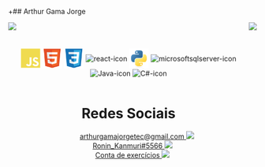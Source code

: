 +## Arthur Gama Jorge

<div>
   <img  height="180em" src="https://github-readme-stats.vercel.app/api?username=ArthurGamaJorge&theme=holi&count_private=true"/>
  <img align="right" height="180em" src="https://github-readme-stats.vercel.app/api/top-langs/?username=ArthurGamaJorge&layout=compact&langs_count=16&theme=holi"/>
</div>
<br>

<div  align="center"> 
  <div style="display: inline_block"><br>
    <img align="center" height="40" width="auto" alt="js-icon"  src="https://raw.githubusercontent.com/devicons/devicon/master/icons/javascript/javascript-plain.svg">
    <img align="center" height="40" width="auto" alt="html-icon" src="https://raw.githubusercontent.com/devicons/devicon/master/icons/html5/html5-original.svg">
    <img align="center" height="40" width="auto" alt="css-icon" src="https://raw.githubusercontent.com/devicons/devicon/master/icons/css3/css3-original.svg">
     <img align="center" height="40" width="auto" alt="react-icon" src="https://upload.wikimedia.org/wikipedia/commons/thumb/a/a7/React-icon.svg/2300px-React-icon.svg.png">
    <img align="center" height="40" width="auto" alt="python-icon" src="https://raw.githubusercontent.com/devicons/devicon/master/icons/python/python-original.svg">
    <img align="center" height="40" width="auto" alt="microsoftsqlserver-icon" src="https://img.icons8.com/color/512/microsoft-sql-server.png">
    <img align="center" height="40" width="auto" alt="Java-icon" src="https://github.com/ArthutJorge/ArthutJorge/assets/141682121/e741d6f1-97d9-43ee-b0a9-4a731167f579">
    <img align="center" height="40" width="auto" alt="C#-icon" src="https://static-00.iconduck.com/assets.00/c-sharp-c-icon-456x512-9sej0lrz.png">
     
   </div>
  
  <br>

  <h1 align="center">Redes Sociais</h1>
    &emsp; <a href = "mailto: arthurgamajorgetec@gmail.com" target="_blank"> arthurgamajorgetec@gmail.com 
      <img width="30" src="https://github.com/ArthurGamaJorge/ArthurGamaJorge/assets/129080603/cfb84f61-fe26-4c51-827e-2088fd3e7863">
    </a>
  <br>
     <a href = "https://discordapp.com/users/659238913227096085" target="_blank"> Ronin_Kanmuri#5566      
      <img width="30" src="https://cdn-icons-png.flaticon.com/512/3670/3670157.png">
    </a>
  <br>
    <a href="https://github.com/ArthutJorge" target="_blank"> Conta de exercícios
      <img width="30" src="https://github.com/ArthurGamaJorge/ArthurGamaJorge/assets/129080603/f0beda54-acf8-4b21-be66-860611261826">
    </a>

</div>
